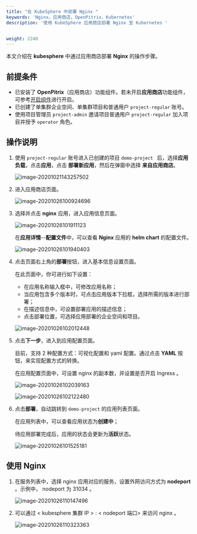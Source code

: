```yaml
---
title: "在 KubeSphere 中部署 Nginx "
keywords: 'Nginx，应用商店，OpenPitrix，Kubernetes'
description: '使用 KubeSphere 应用商店部署 Nginx 至 Kubernetes '


weight: 2240
---
```


本文介绍在 **kubesphere** 中通过应用商店部署 **Nginx** 的操作步骤。

## 前提条件

- 已安装了 **OpenPitrix**（应用商店）功能组件。若未开启**应用商店**功能组件，可参考[开启组件](https://kubesphere.io/docs/pluggable-components/app-store/)进行开启。
- 已创建了单集群企业空间、单集群项目和普通用户 `project-regular` 账号。
- 使用项目管理员 `project-admin` 邀请项目普通用户 `project-regular` 加入项目并授予 `operator` 角色。

## 操作说明

1. 使用 `project-regular` 账号进入已创建的项目 `demo-project ` 后，选择**应用负载**，点击**应用**，点击 **部署新应用**，然后在弹窗中选择 **来自应用商店**。

   ![image-20201021143257502](https://sh1a.qingstor.com/ks-website-image/pic/image-20201021143257502.png)

2. 进入应用商店页面。

   ![image-20201026100924696](https://sh1a.qingstor.com/ks-website-image/pic/image-20201026100924696.png)

3. 选择并点击 **nginx** 应用，进入应用信息页面。

   ![image-20201026101911123](https://sh1a.qingstor.com/ks-website-image/pic/image-20201026101911123.png)

   在**应用详情**--**配置文件**中，可以查看 **Nginx** 应用的 **helm chart** 的配置文件。

   ![image-20201026101940403](https://sh1a.qingstor.com/ks-website-image/pic/image-20201026101940403.png)

4. 点击页面右上角的**部署**按钮，进入基本信息设置页面。

   在此页面中，你可进行如下设置：

   - 在应用名称输入框中，可修改应用名称；
   - 当应用包含多个版本时，可点击应用版本下拉框，选择所需的版本进行部署；
   - 在描述信息中，可设置部署应用的描述信息；
   - 点击部署位置，可选择应用部署的企业空间和项目。

   ![image-20201026102012448](https://sh1a.qingstor.com/ks-website-image/pic/image-20201026102012448.png)

5. 点击**下一步**，进入到应用配置页面。

   目前，支持 2 种配置方式：可视化配置和 yaml 配置。通过点击 **YAML** 按钮，来实现配置方式的转换。

   在应用配置页面中，可设置 nginx 的副本数，并设置是否开启 Ingress 。

   ![image-20201026102039163](https://sh1a.qingstor.com/ks-website-image/pic/image-20201026102039163.png)

   ![image-20201026102122480](https://sh1a.qingstor.com/ks-website-image/pic/image-20201026102122480.png)

6. 点击**部署**，自动跳转到 `demo-project` 的应用列表页面。

   在应用列表中，可以查看应用状态为**创建中**；

   待应用部署完成后，应用的状态会更新为**活跃**状态。

   ![image-20201026101525181](https://sh1a.qingstor.com/ks-website-image/pic/image-20201026101525181.png)

## 使用 Nginx 

1. 在服务列表中，选择 nginx 应用对应的服务，设置外网访问方式为 **nodeport** 。示例中， nodeport 为 31034 。

   ![image-20201026110147496](https://sh1a.qingstor.com/ks-website-image/pic/image-20201026110147496.png)

2. 可以通过 < kubesphere 集群 IP > : < nodeport 端口> 来访问 nginx 。

   ![image-20201026110323363](https://sh1a.qingstor.com/ks-website-image/pic/image-20201026110323363.png)

